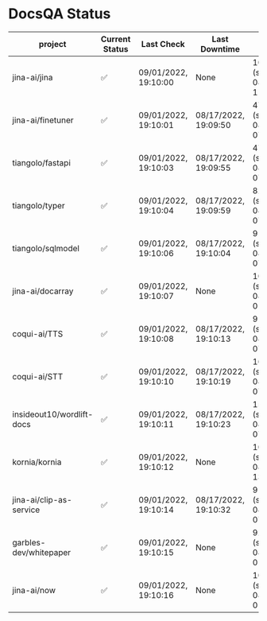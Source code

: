 # DocsQA Status

|         project         |Current Status|     Last Check     |   Last Downtime    |              % Uptime              |
|-------------------------|--------------|--------------------|--------------------|------------------------------------|
|jina-ai/jina             |✅            |09/01/2022, 19:10:00|None                |100.000 (since 08/29/2022, 11:24:14)|
|jina-ai/finetuner        |✅            |09/01/2022, 19:10:01|08/17/2022, 19:09:50|47.292 (since 08/15/2022, 07:09:42) |
|tiangolo/fastapi         |✅            |09/01/2022, 19:10:03|08/17/2022, 19:09:55|47.300 (since 08/15/2022, 07:09:42) |
|tiangolo/typer           |✅            |09/01/2022, 19:10:04|08/17/2022, 19:09:59|82.284 (since 08/15/2022, 07:09:42) |
|tiangolo/sqlmodel        |✅            |09/01/2022, 19:10:06|08/17/2022, 19:10:04|91.810 (since 08/15/2022, 07:09:42) |
|jina-ai/docarray         |✅            |09/01/2022, 19:10:07|None                |100.000 (since 08/24/2022, 01:39:12)|
|coqui-ai/TTS             |✅            |09/01/2022, 19:10:08|08/17/2022, 19:10:13|91.801 (since 08/15/2022, 07:09:42) |
|coqui-ai/STT             |✅            |09/01/2022, 19:10:10|08/17/2022, 19:10:19|166.125 (since 08/15/2022, 07:09:42)|
|insideout10/wordlift-docs|✅            |09/01/2022, 19:10:11|08/17/2022, 19:10:23|150.442 (since 08/15/2022, 07:09:42)|
|kornia/kornia            |✅            |09/01/2022, 19:10:12|None                |100.000 (since 08/30/2022, 13:49:49)|
|jina-ai/clip-as-service  |✅            |09/01/2022, 19:10:14|08/17/2022, 19:10:32|91.818 (since 08/15/2022, 07:09:42) |
|garbles-dev/whitepaper   |✅            |09/01/2022, 19:10:15|None                |92.315 (since 08/24/2022, 01:39:12) |
|jina-ai/now              |✅            |09/01/2022, 19:10:16|None                |100.000 (since 08/24/2022, 01:39:12)|
